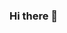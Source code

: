 ### Hi there 👋

<!--
**RalphZ23/RalphZ23** is a ✨ _special_ ✨ repository because its `README.md` (this file) appears on your GitHub profile.

Here are some ideas to get you started:

- 🔭 I’m currently working on my career and getting a job.
- 🌱 I’m currently learning Data Structures.
- 💬 Ask me about the NBA and anime.
- 📫 How to reach me: rafaelzaiter23@gmail.com
- 😄 Pronouns: He/Him
- ⚡ Fun fact: My favorite NBA team is the Miami Heat. 
-->
